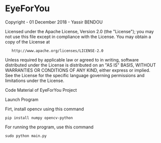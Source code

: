 # EyeForYou

   Copyright - 01 December 2018 - Yassir BENDOU
    
   Licensed under the Apache License, Version 2.0 (the "License");
   you may not use this file except in compliance with the License.
   You may obtain a copy of the License at

       http://www.apache.org/licenses/LICENSE-2.0

   Unless required by applicable law or agreed to in writing, software
   distributed under the License is distributed on an "AS IS" BASIS,
   WITHOUT WARRANTIES OR CONDITIONS OF ANY KIND, either express or implied.
   See the License for the specific language governing permissions and
   limitations under the License.
   
Code Material of EyeForYou Project

Launch Program

Firt, install opencv using this command 

`pip install numpy opencv-python`

For running the program, use this command

`sudo python main.py`
